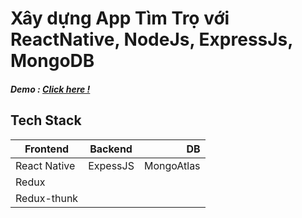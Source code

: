 # Xây dựng App Tìm Trọ với ReactNative, NodeJs, ExpressJs, MongoDB
##### Demo : [Click here !](https://www.youtube.com/watch?v=zJ0GjZBZBEo&feature=youtu.be)
## Tech Stack
|  Frontend  | Backend  |    DB    |
|------------|:--------:|---------:|
|React Native| ExpessJS |MongoAtlas|
|   Redux    |
|Redux-thunk |
